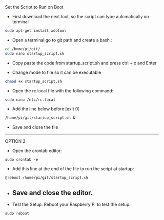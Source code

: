 Set the Script to Run on Boot
- First download the next tool, so the script can type automatically on terminal
```bash
sudo apt-get install xdotool
```
- Open a terminal go to git path and create a bash :
```bash
cd /home/pi/git/
sudo nano startup_script.sh
```
- Copy paste the code from startup_script.sh and press ctrl + x and Enter

- Change mode to file so it can be executable
```bash
chmod +x startup_script.sh
```
- Open the rc.local file with the following command:
```bash
sudo nano /etc/rc.local
```
- Add the line below before [exit 0]
```bash
/home/pi/git/startup_script.sh &
```
- Save and close the file
---------------------------------
OPTION 2 

- Open the crontab editor:
```
sudo crontab -e
```
- Add this line at the end of the file to run the script at startup:
```
@reboot /home/pi/git/startup_script.sh
```
- Save and close the editor.
  ---------------------------------
- Test the Setup: Reboot your Raspberry Pi to test the setup:
```
sudo reboot

```














